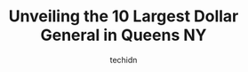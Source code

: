 ---
layout: ampstory
image: https://i0.wp.com/?resize=640,853
author: techidn
featured: false
description: Discover the impressive array of Dollar General options in Queens NY, where you can find 10 of the largest Dollar General establishments in the area. From renowned classics to hidden gems, Q
title: Unveiling the 10 Largest Dollar General in Queens NY
cover:
   title: Unveiling the 10 Largest Dollar General in Queens NY
   subtitle: Rickpate
   background: 

pages: 
 - layout: thirds
   top: <h1>#1 Dollar General</h1>
   bottom: "<p>From the outside it looks horrible but once you step inside its organized they have a fresh fruit section!!!... something Ive never seen in any dollar general! .</p>"
   background: https://images.unsplash.com/photo-1515405295579-ba7b45403062?ixlib=rb-4.0.3&ixid=MnwxMjA3fDB8MHxwaG90by1wYWdlfHx8fGVufDB8fHx8&auto=format&fit=crop&w=640&h=853&q=80
   backgroundblur: true
 - layout: thirds
   top: <h1>#2 Dollar General</h1>
   bottom: "<p>168-42 Jamaica Ave, Queens, NY 11432, United States</p>"
   background: https://images.unsplash.com/photo-1533735380053-eb8d0759b24a?ixlib=rb-4.0.3&ixid=MnwxMjA3fDB8MHxwaG90by1wYWdlfHx8fGVufDB8fHx8&auto=format&fit=crop&w=640&h=853&q=80
   cta:
      link: https://www.depkes.org/blog/unveiling-the-10-largest-dollar-general-in-queens-ny/
      text: Unveiling the 10 Largest Dollar General in Queens NY
 - layout: thirds
   top: <h1>#3 Dollar General</h1>
   bottom: "<p>1479 Beach Channel Dr, Queens, NY 11691, United States</p>"
   background: https://images.unsplash.com/photo-1547366785-564103df7e13?ixlib=rb-4.0.3&ixid=MnwxMjA3fDB8MHxwaG90by1wYWdlfHx8fGVufDB8fHx8&auto=format&fit=crop&w=640&h=853&q=80
   cta:
      link: https://www.depkes.org/blog/unveiling-the-10-largest-dollar-general-in-queens-ny/
      text: Unveiling the 10 Largest Dollar General in Queens NY
 - layout: thirds
   top: <h1>#4 Dollar General</h1>
   bottom: "<p>1312 Southern Blvd, Bronx, NY 10459, United States</p>"
   background: https://images.unsplash.com/photo-1549241520-425e3dfc01cb?ixlib=rb-4.0.3&ixid=MnwxMjA3fDB8MHxwaG90by1wYWdlfHx8fGVufDB8fHx8&auto=format&fit=crop&w=640&h=853&q=80
   cta:
      link: https://www.depkes.org/blog/unveiling-the-10-largest-dollar-general-in-queens-ny/
      text: Unveiling the 10 Largest Dollar General in Queens NY
 - layout: thirds
   top: <h1>#5 Dollar General</h1>
   bottom: "<p>3527 31st St, Queens, NY 11106, United States</p>"
   background: https://images.unsplash.com/photo-1620421680010-0766ff230392?ixlib=rb-4.0.3&ixid=MnwxMjA3fDB8MHxwaG90by1wYWdlfHx8fGVufDB8fHx8&auto=format&fit=crop&w=640&h=853&q=80
   cta:
      link: https://www.depkes.org/blog/unveiling-the-10-largest-dollar-general-in-queens-ny/
      text: Unveiling the 10 Largest Dollar General in Queens NY
 - layout: thirds
   top: <h1>#6 Dollar General</h1>
   bottom: "<p>112 E 98th St #126, Brooklyn, NY 11212, United States</p>"
   background: https://images.unsplash.com/photo-1533998839656-76f5e4b2bccb?ixlib=rb-4.0.3&ixid=MnwxMjA3fDB8MHxwaG90by1wYWdlfHx8fGVufDB8fHx8&auto=format&fit=crop&w=640&h=853&q=80
   cta:
      link: https://www.depkes.org/blog/unveiling-the-10-largest-dollar-general-in-queens-ny/
      text: Unveiling the 10 Largest Dollar General in Queens NY
 - layout: thirds
   top: <h1>#7 Dollar General</h1>
   bottom: "<p>226 Mother Gaston Blvd, Brooklyn, NY 11233, United States</p>"
   background: https://images.unsplash.com/photo-1580610447943-1bfbef5efe07?ixlib=rb-4.0.3&ixid=MnwxMjA3fDB8MHxwaG90by1wYWdlfHx8fGVufDB8fHx8&auto=format&fit=crop&w=640&h=853&q=80
   cta:
      link: https://www.depkes.org/blog/unveiling-the-10-largest-dollar-general-in-queens-ny/
      text: Unveiling the 10 Largest Dollar General in Queens NY
 - layout: thirds
   middle: Continue reading...
   background: https://images.unsplash.com/photo-1615749413727-825b59a857b5?ixlib=rb-4.0.3&ixid=MnwxMjA3fDB8MHxwaG90by1wYWdlfHx8fGVufDB8fHx8&auto=format&fit=crop&w=640&h=853&q=80
   cta:
      link: https://www.depkes.org/blog/unveiling-the-10-largest-dollar-general-in-queens-ny/
      text: Unveiling the 10 Largest Dollar General in Queens NY
      
---